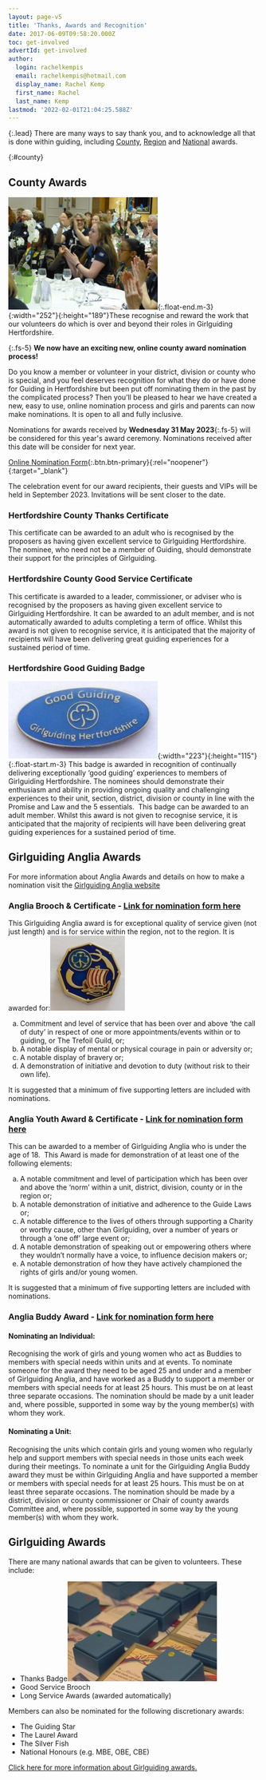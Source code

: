 ```yaml
---
layout: page-v5
title: 'Thanks, Awards and Recognition'
date: 2017-06-09T09:58:20.000Z
toc: get-involved
advertId: get-involved
author:
  login: rachelkempis
  email: rachelkempis@hotmail.com
  display_name: Rachel Kemp
  first_name: Rachel
  last_name: Kemp
lastmod: '2022-02-01T21:04:25.588Z'
---
```

{:.lead}
There are many ways to say thank you, and to acknowledge
all that is done within guiding, including [County](#county), [Region](#region) and
[National](#national) awards.

{:#county}
## County Awards 

![County Awards presentations](/wp-content/uploads/2019/05/p1140471_46955040804_o-300x225.jpg){:.float-end.m-3}{:width="252"}{:height="189"}These recognise and reward the work that our volunteers do which is over and beyond their roles in Girlguiding Hertfordshire.

{:.fs-5}
**We now have an exciting new, online county award nomination process!**

Do you know a member or volunteer in your district, division or county who is special, and you feel deserves recognition for what they do or have done for Guiding in Hertfordshire but been put off nominating them in the past by the complicated process?  Then you’ll be pleased to hear we have created a new, easy to use, online nomination process and girls and parents can now make nominations.  It is open to all and fully inclusive.

Nominations for awards received by **Wednesday 31 May 2023**{:.fs-5} will be considered for this year's award ceremony. Nominations received after this date will be consider for next year.

[Online Nomination Form](https://forms.office.com/Pages/ResponsePage.aspx?id=3yob_CzTykeMNWNnWM6OwRrqs7bdo19CnIwI_9Lov51UMDVOTzhWNlFHOUdXN0o5SzNMOE9NTVJWQy4u){:.btn.btn-primary}{:rel="noopener"}{:target="_blank"}

The celebration event for our award recipients, their guests and VIPs will be held in September 2023.  Invitations will be sent closer to the date.

### Hertfordshire County Thanks Certificate

This certificate can be awarded to an adult who is recognised by the proposers as having given excellent service to Girlguiding Hertfordshire. The nominee, who need not be a member of Guiding, should demonstrate their support for the principles of Girlguiding.

### Hertfordshire County Good Service Certificate

This certificate is awarded to a leader, commissioner, or adviser who is recognised by the proposers as having given excellent service to Girlguiding Hertfordshire. It can be awarded to an adult member, and is not automatically awarded to adults completing a term of office. Whilst this award is not given to recognise service, it is anticipated that the majority of recipients will have been delivering great guiding experiences for a sustained period of time.

### Hertfordshire Good Guiding Badge

![Good Guiding Badge](/wp-content/uploads/2017/06/Goodguidingbadge-300x155.jpg){:width="223"}{:height="115"}{:.float-start.m-3}
This badge is awarded in recognition of continually delivering exceptionally ‘good guiding’ experiences to members of Girlguiding Hertfordshire. The nominees should demonstrate their enthusiasm and ability in providing ongoing quality and challenging experiences to their unit, section, district, division or county in line with the Promise and Law and the 5 essentials.  This badge can be awarded to an adult member. Whilst this award is not given to recognise service, it is anticipated that the majority of recipients will have been delivering great guiding experiences for a sustained period of time.

<h2 id="region">Girlguiding Anglia Awards</h2>
For more information about Anglia Awards and details on how to make a nomination visit the <a href="https://www.girlguiding-anglia.org.uk/resource/thanks-and-recognition-overview" target="_blank" rel="noopener">Girlguiding Anglia website</a>
<h3>Anglia Brooch & Certificate - <a href="https://www.girlguiding-anglia.org.uk/resource/anglia-brooch-nomination-form" target="_blank" rel="noopener">Link for nomination form here</a></h3>
This Girlguiding Anglia award is for exceptional quality of service given (not just length) and is for service within the region, not to the region. It is awarded for:<img class="alignright wp-image-1867 size-thumbnail" src="/wp-content/uploads/2017/06/Angliabrooch-150x150.jpg" alt="" width="150" height="150" /> 
<ol type="a">
<li>Commitment and level of service that has been over and above ‘the call of duty’ in respect of one or more appointments/events within or to guiding, or The Trefoil Guild, or; </li>
<li>A notable display of mental or physical courage in pain or adversity or;</li> 
<li>A notable display of bravery or;</li>
<li>A demonstration of initiative and devotion to duty (without risk to their own life). </li>
</ol>

It is suggested that a minimum of five supporting letters are included with nominations.

<h3>Anglia Youth Award & Certificate - <a href="https://www.girlguiding-anglia.org.uk/resource/anglia-youth-award-nomination-form" target="_blank" rel="noopener">Link for nomination form here</a></h3>
This can be awarded to a member of Girlguiding Anglia who is under the age of 18.  This Award is made for demonstration of at least one of the following elements: 
<ol type="a">
<li>A notable commitment and level of participation which has been over and above the ‘norm’ within a unit, district, division, county or in the region or;</li>
<li>A notable demonstration of initiative and adherence to the Guide Laws or;</li>
<li>A notable difference to the lives of others through supporting a Charity or worthy cause, other than Girlguiding, over a number of years or through a ‘one off’ large event or;</li>
<li>A notable demonstration of speaking out or empowering others where they wouldn’t normally have a voice, to influence decision makers or;</li>
<li>A notable demonstration of how they have actively championed the rights of girls and/or young women.</li>
</ol>

 It is suggested that a minimum of five supporting letters are included with nominations.

<h3>Anglia Buddy Award - <a href="https://www.girlguiding-anglia.org.uk/resource/anglia-buddy-award-nomination-form" target="_blank" rel="noopener">Link for nomination form here</a></h3>

#### Nominating an Individual:

Recognising the work of girls and young women who act as Buddies to members with special needs within units and at events. To nominate someone for the award they need to be aged 25 and under and a member of Girlguiding Anglia, and have worked as a Buddy to support a member or members with special needs for at least 25 hours. This must be on at least three separate occasions. The nomination should be made by a unit leader and, where possible, supported in some way by the young member(s) with whom they work.

#### Nominating a Unit:

Recognising the units which contain girls and young women who regularly help and support members with special needs in those units each week during their meetings. To nominate a unit for the Girlguiding Anglia Buddy award they must be within Girlguiding Anglia and have supported a member or members with special needs for at least 25 hours. This must be on at least three separate occasions. The nomination should be made by a district, division or county commissioner or Chair of county awards Committee and, where possible, supported in some way by the young member(s) with whom they work.

<h2 id="national">Girlguiding Awards</h2>
There are many national awards that can be given to volunteers. These include:

- Thanks Badge<img class="size-medium wp-image-1847 alignright" src="/wp-content/uploads/2017/06/service16-300x200.jpg" alt="" width="300" height="200" /> 
- Good Service Brooch 
- Long Service Awards (awarded automatically) 

Members can also be nominated for the following discretionary awards: 

- The Guiding Star
- The Laurel Award
- The Silver Fish
- National Honours (e.g. MBE, OBE, CBE) 

<a href="https://www.girlguiding.org.uk/making-guiding-happen/running-your-unit/managing-your-team/awards-and-recognition/" target="_blank" rel="noopener noreferrer">Click here for more information about Girlguiding awards.</a>